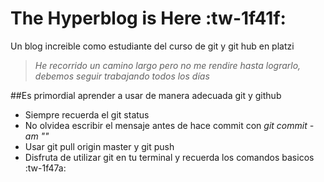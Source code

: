 # The Hyperblog is Here :tw-1f41f:
Un blog increible como estudiante del curso de git y git hub en platzi
> *He recorrido un camino largo pero no me rendire hasta lograrlo, debemos seguir trabajando todos los días*

##Es primordial aprender a usar de manera adecuada git y github
- Siempre recuerda el git status 
- No olvidea escribir el mensaje antes de hace commit con *git commit -am ""*
- Usar git pull origin master y git push 
- Disfruta de utilizar git en tu terminal y recuerda los comandos basicos :tw-1f47a: